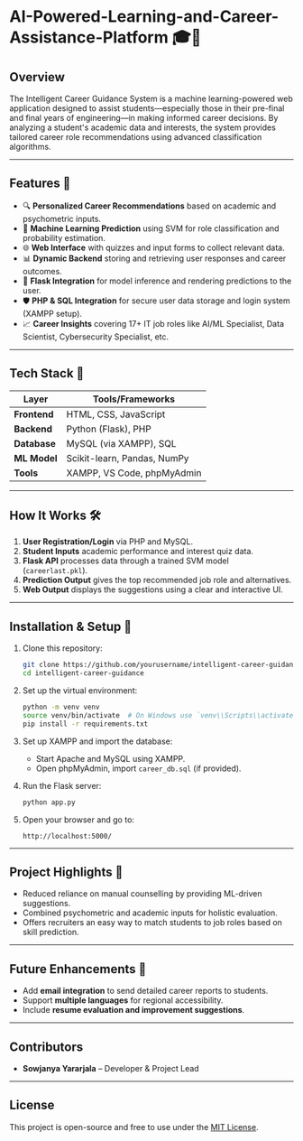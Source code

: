 # AI-Powered-Learning-and-Career-Assistance-Platform 🎓💼

## Overview

The Intelligent Career Guidance System is a machine learning-powered web application designed to assist students—especially those in their pre-final and final years of engineering—in making informed career decisions. By analyzing a student's academic data and interests, the system provides tailored career role recommendations using advanced classification algorithms.

---

## Features 🚀

- 🔍 **Personalized Career Recommendations** based on academic and psychometric inputs.
- 🧠 **Machine Learning Prediction** using SVM for role classification and probability estimation.
- 🌐 **Web Interface** with quizzes and input forms to collect relevant data.
- 📊 **Dynamic Backend** storing and retrieving user responses and career outcomes.
- 💬 **Flask Integration** for model inference and rendering predictions to the user.
- 🛡️ **PHP & SQL Integration** for secure user data storage and login system (XAMPP setup).
- 📈 **Career Insights** covering 17+ IT job roles like AI/ML Specialist, Data Scientist, Cybersecurity Specialist, etc.

---

## Tech Stack 🧰

| Layer         | Tools/Frameworks                              |
|--------------|------------------------------------------------|
| **Frontend** | HTML, CSS, JavaScript                          |
| **Backend**  | Python (Flask), PHP                            |
| **Database** | MySQL (via XAMPP), SQL                         |
| **ML Model** | Scikit-learn, Pandas, NumPy                    |
| **Tools**    | XAMPP, VS Code, phpMyAdmin                     |

---

## How It Works 🛠️

1. **User Registration/Login** via PHP and MySQL.
2. **Student Inputs** academic performance and interest quiz data.
3. **Flask API** processes data through a trained SVM model (`careerlast.pkl`).
4. **Prediction Output** gives the top recommended job role and alternatives.
5. **Web Output** displays the suggestions using a clear and interactive UI.

---

## Installation & Setup 🧪

1. Clone this repository:
    ```bash
    git clone https://github.com/yourusername/intelligent-career-guidance.git
    cd intelligent-career-guidance
    ```

2. Set up the virtual environment:
    ```bash
    python -m venv venv
    source venv/bin/activate  # On Windows use `venv\\Scripts\\activate`
    pip install -r requirements.txt
    ```

3. Set up XAMPP and import the database:
    - Start Apache and MySQL using XAMPP.
    - Open phpMyAdmin, import `career_db.sql` (if provided).

4. Run the Flask server:
    ```bash
    python app.py
    ```

5. Open your browser and go to:
    ```
    http://localhost:5000/
    ```

---

## Project Highlights 🌟

- Reduced reliance on manual counselling by providing ML-driven suggestions.
- Combined psychometric and academic inputs for holistic evaluation.
- Offers recruiters an easy way to match students to job roles based on skill prediction.

---

## Future Enhancements 🔮

- Add **email integration** to send detailed career reports to students.
- Support **multiple languages** for regional accessibility.
- Include **resume evaluation and improvement suggestions**.

---

## Contributors

- **Sowjanya Yararjala** – Developer & Project Lead

---

## License

This project is open-source and free to use under the [MIT License](LICENSE).

